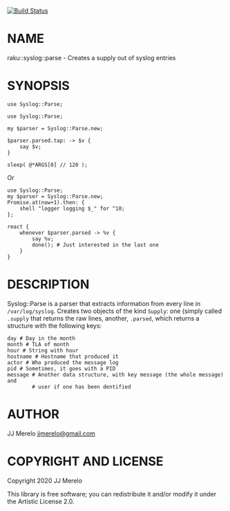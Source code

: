 [![Build Status](https://travis-ci.org/JJ/raku-syslog-parse.svg?branch=master)](https://travis-ci.org/JJ/raku-syslog-parse)

NAME
====

raku::syslog::parse - Creates a supply out of syslog entries

SYNOPSIS
========

```perl6
use Syslog::Parse;

use Syslog::Parse;

my $parser = Syslog::Parse.new;

$parser.parsed.tap: -> $v {
    say $v;
}

sleep( @*ARGS[0] // 120 );
```

Or

    use Syslog::Parse;
    my $parser = Syslog::Parse.new;
    Promise.at(now+1).then: {
        shell "logger logging $_" for ^10;
    };

    react {
        whenever $parser.parsed -> %v {
            say %v;
            done(); # Just interested in the last one
        }
    }

DESCRIPTION
===========

Syslog::Parse is a parser that extracts information from every line in `/var/log/syslog`. Creates two objects of the kind `Supply`: one (simply called `.supply` that returns the raw lines, another, `.parsed`, which returns a structure with the following keys:

```text
day # Day in the month
month # TLA of month
hour # String with hour
hostname # Hostname that produced it
actor # Who produced the message log
pid # Sometimes, it goes with a PID
message # Another data structure, with key message (the whole message) and
        # user if one has been dentified
```

AUTHOR
======

JJ Merelo <jjmerelo@gmail.com>

COPYRIGHT AND LICENSE
=====================

Copyright 2020 JJ Merelo

This library is free software; you can redistribute it and/or modify it under the Artistic License 2.0.


